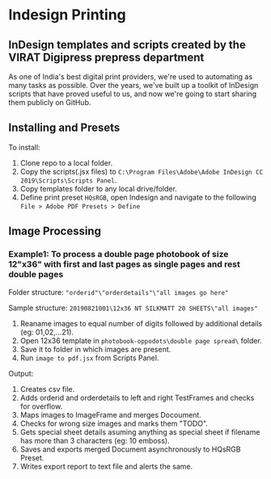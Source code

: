 # Indesign Printing
## InDesign templates and scripts created by the VIRAT Digipress prepress department 

As one of India's best digital print providers, we're used to automating as many tasks as possible. Over the years, we've built up a toolkit of InDesign scripts that have proved useful to us, and now we're going to start sharing them publicly on GitHub.

## Installing and Presets

To install:
1. Clone repo to a local folder.
2. Copy the scripts(.jsx files) to `C:\Program Files\Adobe\Adobe InDesign CC 2019\Scripts\Scripts Panel`.
3. Copy templates folder to any local drive/folder.
4. Define print preset `HQsRGB`, open Indesign and navigate to the following 
    `File > Adobe PDF Presets > Define` 
    
## Image Processing

### Example1: To process a double page photobook of size 12"x36" with first and last pages as single pages and rest double pages

Folder structure: `"orderid"\"orderdetails"\"all images go here"`

Sample structure: `20190821001\12x36 NT SILKMATT 20 SHEETS\"all images"`

1. Reaname images to equal number of digits followed by additional details (eg: 01,02,...21). 
2. Open 12x36 template in `photobook-oppodots\double page spread\` folder.
3. Save it to folder in which images are present.
4. Run `image to pdf.jsx` from Scripts Panel.

Output:

1. Creates csv file.
2. Adds orderid and orderdetails to left and right TestFrames and checks for overflow.
3. Maps images to ImageFrame and merges Docoument.
4. Checks for wrong size images and marks them "TODO".
5. Gets special sheet details asuming anything as special sheet if filename has more than 3 characters (eg: 10 emboss).
6. Saves and exports merged Document asynchronously to HQsRGB Preset.
7. Writes export report to text file and alerts the same.
